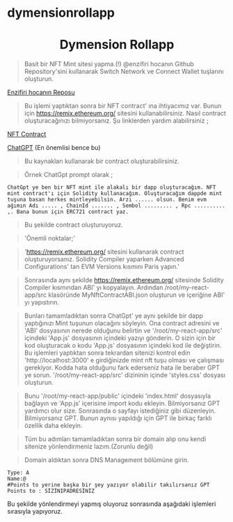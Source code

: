 # dymensionrollapp
<h1 align="center"> Dymension Rollapp </h1>

>Basit bir NFT Mint sitesi yapma.(!)
@enzifiri hocanın Github Repository'sini kullanarak Switch Network ve Connect Wallet tuşlarını oluşturun.

[Enzifiri hocanın Reposu](https://github.com/enzifiri/dApp-Starter-RC)

>Bu işlemi yaptıktan sonra bir NFT contract' ına ihtiyacımız var. Bunun için https://remix.ethereum.org/ sitesini kullanabilirsiniz. Nasıl contract oluşturacağınızı bilmiyorsanız. Şu linklerden yardım alabilirsiniz ;

[NFT Contract](https://www.youtube.com/watch?v=GwFQg8ROZfo&t)

[ChatGPT](https://chat.openai.com/) (En önemlisi bence bu)

>Bu kaynakları kullanarak bir contract oluşturabilirsiniz. 

>Örnek ChatGpt prompt olarak ;

```
ChatGpt ye ben bir NFT mint ile alakalı bir dapp oluşturacağım. NFT mint contract'ı için Solidity kullanacağım. Oluşturacağım dappde mint tuşuna basan herkes mintleyebilsin. Arzı ...... olsun. Benim evm ağımın Adı ..... , ChainId ....... , Sembol ......... , Rpc .......... ,. Bana bunun için ERC721 contract yaz.
```

>Bu şekilde contract oluşturuyoruz.

>'Önemli noktalar;'

>'https://remix.ethereum.org/ sitesini kullanarak contract oluşturuyorsanız. Solidity Compiler yaparken Advanced Configurations' tan EVM Versions kısmını Paris yapın.'

>Sonrasında aynı şekilde  https://remix.ethereum.org/ sitesinde Solidity Compiler kısmından ABI' yı kopyalayın. Ardından /root/my-react-app/src klasöründe MyNftContractABI.json oluşturun ve içeriğine ABI' yı yapıstırın.

>Bunları tamamladıktan sonra ChatGpt' ye aynı şekilde bir dapp yaptığınızı Mint tuşunun olacağını söyleyin. Ona contract adresini ve 'ABI' dosyasının nerede olduğunu belirtin ve '/root/my-react-app/src' içindeki 'App.js' dosyasının içindeki yazıyı gönderin. O sizin için bir kod oluşturacak o kodu 'App.js' dosyasının içindeki kod ile değiştirin. Bu işlemleri yaptıktan sonra tekrardan sitenizi kontrol edin 'http://localhost:3000' e girdiğinizde mint nft tuşu olması ve çalışması gerekiyor. Kodda hata olduğunu fark ederseniz hata ile beraber GPT ye sorun. '/root/my-react-app/src' dizininin içinde 'styles.css' dosyası oluşturun.

>Bunu '/root/my-react-app/public' içindeki 'index.html' dosyasıyla bağlayın ve 'App.js' içerisine import kodu ekleyin. Bilmiyorsanız GPT yardımcı olur size. Sonrasında o sayfayı istediğiniz gibi düzenleyin. Bilmiyorsanız GPT. Bunun aynısı yapıldığı için GPT ile birkaç farklı özellik daha ekleyin.

>Tüm bu adımları tamamladıktan sonra bir domain alıp onu kendi sitenize yönlendirmeniz lazım.(Zorunlu değil)

>Domain aldıktan sonra DNS Management bölümüne girin. 
```
Type: A  
Name:@ 
#Points to yerine başka bir şey yazıyor olabilir takılırsanız GPT
Points to : SİZİNIPADRESİNİZ 
```

Bu şekilde yönlendirmeyi yapmış oluyoruz sonrasında aşağıdaki işlemleri sırasıyla yapıyoruz.
